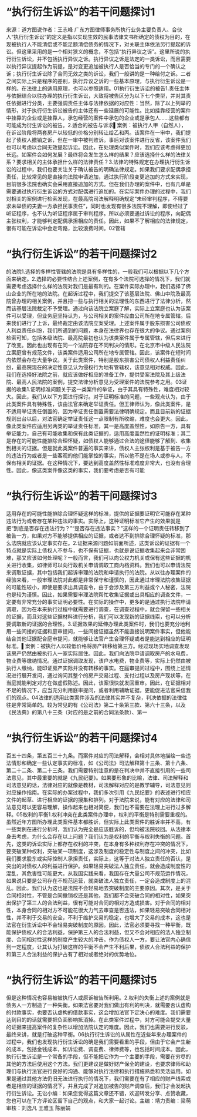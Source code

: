 # “执行衍生诉讼”的若干问题探讨1

来源：道方图说作者：王志峰 广东方图律师事务所执行业务主要负责人、合伙人“执行衍生诉讼”的定义是指以实现生效的民事法律文书所确定的债权为目的，在现被执行人不能清偿或不能⾜额清偿债务的情况下，对关联主体依法另行提起的诉讼。但这里采用的是⼀个相对狭义的概念，不包括“执行异议之诉”。这里所说的执行衍生诉讼，并不包括执行异议之诉。执行异议之诉是法定的一类诉讼，而且需要以执行异议提起作为前提，是对变更追加被执行人是否恰当的专门的一个确认之诉；执行衍生诉讼除了合同无效之类的诉讼，我们一般讲的是一种给付之诉。二者之间实际上只是程序的差别，执行异议之诉的一些基本原理，与执行衍生诉讼是一样的。在法律上的适用原理，也可以参照适用。01执行衍生诉讼的被告1.责任主体与依据结合以往办理的执行衍生诉讼，大致将被告区分为以下七个类型，并对其责任依据进行分类，主要强调责任主体与法律依据的对应性：当然，除了以上列举的情形，对于执行衍生诉讼被告的主体还有一些延展的可能性。比如挂靠经营的案件中挂靠的企业或是挂靠人，承包经营的案件中承包的企业或是承包人……这些都有可能成为衍生诉讼的被告。2.适合的被告与诉求▌案例：被执行人甲（自然人），在诉讼阶段将两套房产以较低的价格分别转让给乙和丙。该案件在一审中，我们提起了债权人撤销之诉，但在一审中被判败诉。事后对该案件进行反省，该案件我们也可以考虑以合同无效提起诉讼。因此，在处理类似案件时，我们应该考虑得更加长远。如案件会如何发展？最终将会发生怎么样的结果？应该选择什么样的法律关系？要求相关的主体承担什么样的法律责任？3.法律的特殊规定在办理执行衍生诉讼的过程中，我们也要关注关于确认被告的明确法律规定。如果我们要求配偶承担责任，比较常见的是直接向法院申请追加，通过执行阶段变更追加的方式来实现，目前很多法院也确实会采用直接追加的方式。但在我们办理的案件中，也有几单是需要通过执行衍生诉讼的方式对配偶进行追加的。在实际案件办理的过程中，我们对相关的案例进行检索发现，在最高院司法解释明确规定“未经审判程序，不得要求未举债的夫妻一方承担民事责任”，同时也发现有很多法院不理解，即使经过了听证程序，也不认为听证程序属于审判程序。所以必须要通过诉讼的程序，向配偶主张权利，才能够判定配偶承担相应的责任。因此，如果不了解相应的法律规定，很有可能在诉讼中会走弯路，比较浪费时间。02管辖

# “执行衍生诉讼”的若干问题探讨2

的法院1.选择的多样性管辖的法院是具有多样性的，一般我们可以根据以下几个方面来确定。2.选择的必要性结合上述案例，在有多个法院可选择的情况下，我们就需要考虑选择什么样的法院对我们是最有利的。在案件实际办理中，我们选择了佛山企业的所在地的法院。在起诉过程中，我们提交了该基层法院、佛山中院及最高院曾办理的相关案例，并且把一些与执行相关的法理性的东西进行了法律分析，然而该基层法院裁定不予受理。通过向该法院立案庭了解，实际上立案庭也认为该案件可以受理，但业务庭坚持认为，与公司相关的案件应由公司所在地专属管辖。后来我们进行了上诉，最终裁定由该法院立案受理。上述案件属于股东损害公司债权人利益责任纠纷，我们所遇到的问题，本身在法律界也存在很大的争议。通过案例检索可知，包括各级法院、最高院最初也认为该类案件属于专属管辖，但后来进行了改变。因此也出现有在同一个法院存在不同判决的情形。在北京市中级人民法院立案庭曾有规范文件，该类案件适用公司所在地专属管辖。因此，该案件在短时间内依然会存在大量争议。关于此类案件，特别是股东损害公司债权人利益责任纠纷，最高院现在的决定性意见认为侵权行为地有管辖权，该意见相对权威。因此，我们在选择好法院之前，就应该做好相应的准备工作，提供受案法院及其上级法院、最⾼⼈民法院的案例，提交法律分析意见为受理案件的法院参考之用。03证据的收集1.证明标准问题关于这一类案件的举证，由于其具有特殊性，难度相对较大。因此，我们从以下方面进行探讨。对于证明标准的问题，一些观点认为，由于此类案件具有特殊性，该由法官来确定举证责任。但王律师认为，像此类案件，是不适用举证责任倒置的，因为举证责任倒置需要法律明确规定。而且目前新的证据规则出台以后，对法官确定举证责任这一点限制有所收缩，难度也会更大。因此，像此类案件应适用另两类的举证责任标准，其一是高度盖然性，如原告一方，具有举证能力，自己有可能收集和保有此类证据的，适用高度盖然性的证明标准；其二是存在的可能性能排除合理怀疑，如债权人能够通过合法的途径能够了解到、收集到相关的证据。但是就此类案件普遍的事实来讲，债权人主张权利是基于被告一方的违法行为或者是一些客观的他们能掌控的事实，所以他不是在场人或参与人，不保有相关的证据。在这种情况下，要达到高度盖然性标准难度非常大，也没有合理性。因此，像这类案件像这类的事实，我们要考虑是否有可能

# “执行衍生诉讼”的若干问题探讨3

适用存在的可能性能排除合理怀疑这样的标准，提供的证据要证明它可能存在某种违法行为或者存在某种违法的事实。实际上，这种证明标准它产生的效果就是把“到底是否存在违法行为？”“是否存在违法事实？”这样的一个证明责任转移到了被告一方，如果对方不能够提供相应的证据，或者达不到排除合理怀疑的标准，那么法院就应该认定事实存在。2.证据来源问题如前面所述，这类诉讼的证据有一个特点就是实际上债权人不参与，也不保有证据，也就是说证据收集起来会非常困难，那又应该如何处理呢？一般而言，我们可以向公权力机关或保有这些证据的机关进行收集，如律师可以向行政机关申请调取工商内档资料。我们也可以申请法院来调取证据，其中包括我们起诉审理的法院和申请执行的法院。从以往办理案件的经验来看，一般审理法院对此都是非常保守和谨慎的，因此通过审理法院收集证据的可能性较小，即使是要求出具调查令，由于会涉及第三方利益或个人秘密，法院也是较为谨慎。因此，如果需要审理法院帮忙收集证据或出具相应的调查文件，一定要有非常充分的事实证明必要性。在实际的操作中，更多的是通过执行法院申请调取，因为在本来执行过程中就需要进行调查，在调查过程中，就会保留一些相关的证据，而且对这些证据材料进行分析，我们可以发现新的证据线索，也可以分析要调取新的证据的合理性。3.证据效果的延伸办理此类案件时，我们也要充分地利用一些间接的证据和庭审提问，一些间接证据虽然不能直接说明案件事实，但他能结合其他证据配合庭审提问，就能够让法官产生合理怀疑或者是能达到相应的证明标准。▌案例：被执行人以较低价格将房产转移给第三方。经过现场实地调查发现该房产仍然由被执行人一家实际居住。因此，我们向法院申请调取房产的水电费，物业费等缴纳情况。通过证据调取发现，该户水电费，物业费等，实际上仍然由被执行人缴纳，能印证房产实际并没有转移的事实。在庭审提问过程中，围绕上述情况进行展开发问，通过询问其整个的房产交易过程、支付过程以及房产现状等，在当庭就能判定对方在做虚假陈述。因此，该案很快就发回重审。因此，在证据相对不足的情况下，应当充分利用庭审提问，或者利用辅助证据，更能促进法官采信我们的观点。04法律的适用此类案件涉及的法律其实并不复杂，判决依据的法律往往是非常简单的。较为常见的有《公司法》第二十条第三款、第六十三条，以及《民法典》的第八十三条（对应的是之前的合同法条款）、第一

# “执行衍生诉讼”的若干问题探讨4

百五十四条，第五百三十九条。而案件对应的司法解释，会相对具体地描绘一些违法情形和确定一些认定事实的标准，如《公司法》司法解释第十三条、第十八条、第二十二条、第二十三条。我们需要特别注意的是在判决中并不直接引用的一些司法意见，其中最重要的就是《九民纪要》。如果要形象的比喻，法律、司法解释和司法意见的话，法律对应的就像是教材，司法解释对应的是教学辅导，司法意见则对应操作指南。在实际的办案过程中，我们多次引用《九民纪要》的表述进行相应文件的起草、进行相应的证据的搜集和排列。对于法院来说，能有对应的法律和司法意见可以更容易理解，操作起来也相对简便，我们也不需要在法理上进行过多解释。05权利的平衡1.权利冲突在此类案件办理中，权利的平衡是特别需要重视的。虽然近年方图所办理此类案件基本都胜诉，但实际上此类案件的胜诉率并不高，有一些案例在进行分析时，我们认为完全是应该胜诉的，但均被法院驳回。从法律本身去考虑，为什么会存在以上问题？我们认为是权利的平衡与权利失衡的问题。首先，这类的诉讼实际上都存在权利的冲突，在本身有多种权利存在冲突的情况下，要突破某种权利，突破某一项制度，这涉及制度的稳定性与制度之间的冲突，比如我们要求股东或实际控制人承担责任，实际上，这等于对法人独立责任的否认，是突出的对债权人的利益进行保护。如果轻易突破法人独立责任，就会造成制度性的混乱，其危害性可能更大。从我国实践来看，我国存在大量公司不规范运作情况，如果说只要是公司存在不规范运营，就突破法人独立责任，一定会造成制度上的混乱。因此，我们认为这也是法院不会轻易地去突破制度的主要原因。其次，是关于合同相对性，不管是合同撤销权还是其他，我们都不会突破合同的相对性，如果突出保护了第三人的合法利益，很有可能对合同的相对方造成损害。对于合同的相对性，本身合同的相对方不可能花很大力气去审查是否违法，如果轻易突破合同相对性，并不利于交易的安全，不利于维护交易的稳定，也增大了交易的成本，这也是法官在衍生诉讼中不会轻易突破制度的原因。因此，法官必须要寻找一种平衡，既能保护债权人的合法利益，保护第三人的合法利益，但又不会对相应的法人独立制度、合同相对性这样的制度产生较大的冲击。作为债权人一方，要让法官内心确信到一定程度，让其认为打破这样的平衡不会产生不利后果，债权人合法利益的保护和第三人合法利益的保护占有了相对或者绝对的优势地位。

# “执行衍生诉讼”的若干问题探讨5

但是这种情况也容易被被执行人或原诉被告所利用。2.权利的失衡上述的案例就是债务人一方制造了一种失衡。如果法官要对我们做出有利的判决，就需要否认虚构的付款事实，也要否认虚构的借款事实，这会增加法官下定决心的难度。我们需要达到目的的话就需要把负面影响抵消掉。在此类案件过程中，对方可能会提交大量的证据来提高案件的复杂性以增加法院认定的难度。因此，我们也需要进行反驳，最终来讲，就是打破这种平衡。06执行衍生诉讼的从属性在近些年来办理案件的过程中，我们也发现执行衍生诉讼的确是我们需要看重的手段，但由于它会产生新的成本，包括金钱成本，如诉讼费、调查费、律师费等，也包括时间成本。因此，执行衍生诉讼是一个常备的手段，但不能把它作为一个主要的手段，需要在穷尽的其他的方法后使用这个方法。我们更建议是做好财产保全的建设，也要求律师和助理们与执行法官进行良好的沟通、能够对执行法律和执行措施熟悉和灵活运用。如果是通过其他方法仍旧无法进行执行的情况下，我们需要在有了相应的财产线索或者是相应的证据的情况下，并且完成了对追加被告的财产调查后，我们才会发起执行衍生诉讼。无讼小编：如果您觉得这篇文章还不错，欢迎转发分享、点赞收藏，您也可以在下方评论区留下自己的观点，和大家一起讨论。主编：靖力责编：梁萌审核：刘逸凡 王雅玉 陈丽娟

